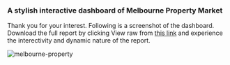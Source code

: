 ### A stylish interactive dashboard of Melbourne Property Market
Thank you for your interest. Following is a screenshot of the dashboard. Download the full report by clicking View raw from [this link](https://github.com/tonCodesData/melbourne-property-auction-report-Excel/blob/master/melbourne-property-auctions-dashboard.xlsm) and experience the interectivity and dynamic nature of the report. 
 
![melbourne-property](https://github.com/tonCodesData/melbourne-property-auction-report-Excel/assets/124179394/de12a80a-32b5-4d59-afb0-4e3245343a35)
